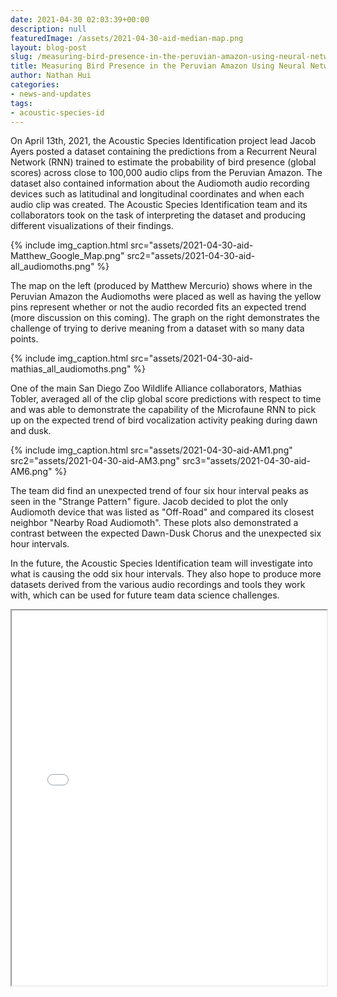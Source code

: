 ```yaml
---
date: 2021-04-30 02:03:39+00:00
description: null
featuredImage: /assets/2021-04-30-aid-median-map.png
layout: blog-post
slug: /measuring-bird-presence-in-the-peruvian-amazon-using-neural-network-predictions
title: Measuring Bird Presence in the Peruvian Amazon Using Neural Network Predictions
author: Nathan Hui
categories:
- news-and-updates
tags:
- acoustic-species-id
---
```

On April 13th, 2021, the Acoustic Species Identification project lead Jacob Ayers posted a dataset containing the predictions from a Recurrent Neural Network (RNN) trained to estimate the probability of bird presence (global scores) across close to 100,000 audio clips from the Peruvian Amazon. The dataset also contained information about the Audiomoth audio recording devices such as latitudinal and longitudinal coordinates and when each audio clip was created. The Acoustic Species Identification team and its collaborators took on the task of interpreting the dataset and producing different visualizations of their findings.

{% include
  img_caption.html
  src="assets/2021-04-30-aid-Matthew_Google_Map.png"
  src2="assets/2021-04-30-aid-all_audiomoths.png"
%}

The map on the left (produced by Matthew Mercurio) shows where in the Peruvian Amazon the Audiomoths were placed as well as having the yellow pins represent whether or not the audio recorded fits an expected trend (more discussion on this coming). The graph on the right demonstrates the challenge of trying to derive meaning from a dataset with so many data points. 

{% include
  img_caption.html
  src="assets/2021-04-30-aid-mathias_all_audiomoths.png"
%}

One of the main San Diego Zoo Wildlife Alliance collaborators, Mathias Tobler, averaged all of the clip global score predictions with respect to time and was able to demonstrate the capability of the Microfaune RNN to pick up on the expected trend of bird vocalization activity peaking during dawn and dusk.

{%
    include
    img_caption.html
    src="assets/2021-04-30-aid-AM1.png"
    src2="assets/2021-04-30-aid-AM3.png"
    src3="assets/2021-04-30-aid-AM6.png"
%}

The team did find an unexpected trend of four six hour interval peaks as seen in the "Strange Pattern" figure. Jacob decided to plot the only Audiomoth device that was listed as "Off-Road" and compared its closest neighbor "Nearby Road Audiomoth". These plots also demonstrated a contrast between the expected Dawn-Dusk Chorus and the unexpected six hour intervals.

In the future, the Acoustic Species Identification team will investigate into what is causing the odd six hour intervals. They also hope to produce more datasets derived from the various audio recordings and tools they work with, which can be used for future team data science challenges.

<iframe src="{{'assets/aid-median_bubble.html' | absolute_url}}" title="Interactive Map" width="100%" height="600"></iframe>

